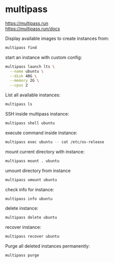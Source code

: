 # multipass

https://multipass.run \
https://multipass.run/docs

Display available images to create instances from:
```bash
multipass find
```

start an instance with custom config:
```bash
multipass launch lts \
  --name ubuntu \
  --disk 40G \
  --memory 2G \
  --cpus 2
```

List all available instances:
```bash
multipass ls
```

SSH inside multipass instance:
```bash
multipass shell ubuntu
```

execute command inside instance:
```bash
multipass exec ubuntu -- cat /etc/os-release
```

mount current directory with instance:
```bash
multipass mount . ubuntu
```

umount directory from instance 
```bash
multipass umount ubuntu
```

check info for instance:
```bash
multipass info ubuntu
```

delete instance:
```bash
multipass delete ubuntu
```

recover instance:
```bash
multipass recover ubuntu
```

Purge all deleted instances permanently:
```bash
multipass purge
```


